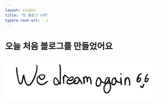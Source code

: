 ```yaml
---
layout: single
title: "첫 블로그 시작" 
typora-root-url: ../
---
```


# 오늘 처음 블로그를 만들었어요

![we_dream_again](/images/2024-03-07-first/we_dream_again-1709882612121-1.jpg)

